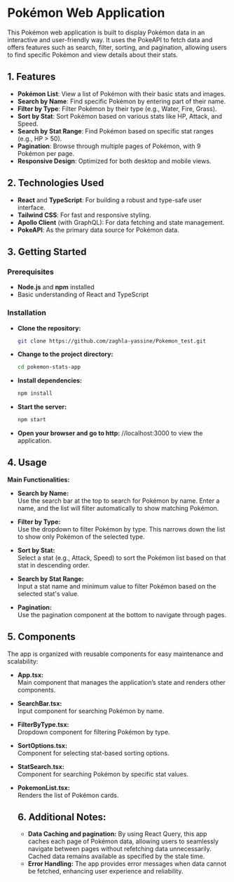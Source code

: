 # Pokémon Web Application

This Pokémon web application is built to display Pokémon data in an interactive and user-friendly way. It uses the PokeAPI to fetch data and offers features such as search, filter, sorting, and pagination, allowing users to find specific Pokémon and view details about their stats.

## 1. Features

- **Pokémon List**: View a list of Pokémon with their basic stats and images.
- **Search by Name**: Find specific Pokémon by entering part of their name.
- **Filter by Type**: Filter Pokémon by their type (e.g., Water, Fire, Grass).
- **Sort by Stat**: Sort Pokémon based on various stats like HP, Attack, and Speed.
- **Search by Stat Range**: Find Pokémon based on specific stat ranges (e.g., HP > 50).
- **Pagination**: Browse through multiple pages of Pokémon, with 9 Pokémon per page.
- **Responsive Design**: Optimized for both desktop and mobile views.

## 2. Technologies Used

- **React** and **TypeScript**: For building a robust and type-safe user interface.
- **Tailwind CSS**: For fast and responsive styling.
- **Apollo Client** (with GraphQL): For data fetching and state management.
- **PokeAPI**: As the primary data source for Pokémon data.

## 3. Getting Started

### Prerequisites

- **Node.js** and **npm** installed
- Basic understanding of React and TypeScript

### Installation

- **Clone the repository:**
   ```bash
  git clone https://github.com/zaghla-yassine/Pokemon_test.git

- **Change to the project directory:**
   ```bash
   cd pokemon-stats-app

- **Install dependencies:**
   ```bash
   npm install

- **Start the server:**
   ```bash
   npm start

- **Open your browser and go to http:**
  //localhost:3000 to view the application.

## 4. Usage

**Main Functionalities:**

- **Search by Name:**  
  Use the search bar at the top to search for Pokémon by name. Enter a name, and the list will filter automatically to show matching Pokémon.

- **Filter by Type:**  
  Use the dropdown to filter Pokémon by type. This narrows down the list to show only Pokémon of the selected type.

- **Sort by Stat:**  
  Select a stat (e.g., Attack, Speed) to sort the Pokémon list based on that stat in descending order.

- **Search by Stat Range:**  
  Input a stat name and minimum value to filter Pokémon based on the selected stat's value.

- **Pagination:**  
  Use the pagination component at the bottom to navigate through pages.


## 5. Components

The app is organized with reusable components for easy maintenance and scalability:

- **App.tsx:**  
  Main component that manages the application’s state and renders other components.

- **SearchBar.tsx:**  
  Input component for searching Pokémon by name.

- **FilterByType.tsx:**  
  Dropdown component for filtering Pokémon by type.

- **SortOptions.tsx:**  
  Component for selecting stat-based sorting options.

- **StatSearch.tsx:**  
  Component for searching Pokémon by specific stat values.

- **PokemonList.tsx:**  
  Renders the list of Pokémon cards.

  ## 6. Additional Notes:
  - **Data Caching and pagination:**
    By using React Query, this app caches each page of Pokémon data, allowing users to seamlessly navigate between pages without refetching data unnecessarily. Cached data remains available as specified by the stale time.
  - **Error Handling:**
   The app provides error messages when data cannot be fetched, enhancing user experience and reliability.


